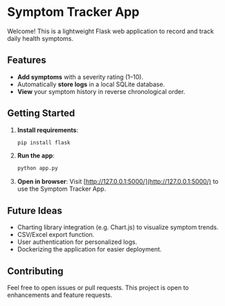 # Symptom Tracker App

Welcome!
This is a lightweight Flask web application to record and track daily health symptoms.


## Features
- **Add symptoms** with a severity rating (1–10).
- Automatically **store logs** in a local SQLite database.
- **View** your symptom history in reverse chronological order.

## Getting Started

1. **Install requirements**:
    ```bash
    pip install flask
    ```

2. **Run the app**:
    ```bash
    python app.py
    ```

3. **Open in browser**:
   Visit [http://127.0.0.1:5000/](http://127.0.0.1:5000/) to use the Symptom Tracker App.

## Future Ideas
- Charting library integration (e.g. Chart.js) to visualize symptom trends.
- CSV/Excel export function.
- User authentication for personalized logs.
- Dockerizing the application for easier deployment.

## Contributing
Feel free to open issues or pull requests. This project is open to enhancements and feature requests.
